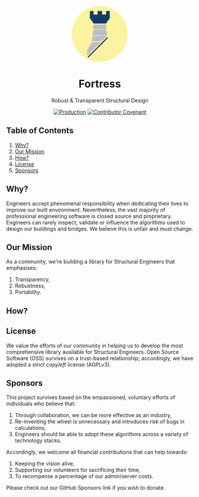 <div align="center">
  <img 
    height="150px" 
    src=".github/assets/images/fortress.png" 
    alt="Blue Fortress Logo. "
  />

  <h1>Fortress</h1>
  <p>Robust & Transparent Structural Design</p>

  [![Production](https://github.com/jamesbayley/Fortress/actions/workflows/publish.yml/badge.svg)](https://github.com/jamesbayley/Fortress/actions/workflows/publish.yml)
  [![Contributor Covenant](https://img.shields.io/badge/Contributor%20Covenant-2.0-4baaaa.svg)](code_of_conduct.md)
</div>

## Table of Contents

1. [Why?](#why)
2. [Our Mission](#themission)
3. [How?](#how)
4. [License](#license)
5. [Sponsors](#sponsors)

## Why?

Engineers accept phenomenal responsibility when dedicating their lives to improve our built environment. Nevertheless, the vast majority of professional engineering software is closed source and proprietary. Engineers can rarely inspect, validate or influence the algorithms used to design our buildings and bridges. We believe this is unfair and must change.

## Our Mission

As a community, we're building a library for Structural Engineers that emphasises:

1. Transparency, 
2. Robustness, 
3. Portability.

## How?



## License

We value the efforts of our community in helping us to develop the most comprehensive library available for Structural Engineers. Open Source Software (OSS) survives on a trust-based relationship; accordingly, we have adopted a strict _copyleft_ license (AGPLv3).

## Sponsors

This project survives based on the empassioned, voluntary efforts of individuals who believe that: 

1. Through collaboration, we can be more effective as an industry, 
2. Re-inventing the wheel is unnecessary and introduces risk of bugs in calculations,
3. Engineers should be able to adopt these algorithms across a variety of technology stacks.

Accordingly, we welcome all financial contributions that can help towards: 

1. Keeping the vision alive, 
2. Supporting our volunteers for sacrificing their time,
3. To recompense a percentage of our admin/server costs.

Please check out our GitHub Sponsors link if you wish to donate.